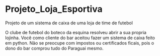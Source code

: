 # Projeto_Loja_Esportiva
Projeto de um sistema de caixa de uma loja de time de futebol

O clube de futebol do boteco da esquina resolveu abrir a sua propria lojinha.
Você como cliente do bar aceitou fazer um sistema de caixa feito em python.
Não se preocupe com impostos ou certificados ficais, pois o dono do bar comprou tudo do Paraguai mesmo.
